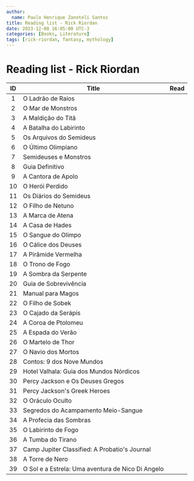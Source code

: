 ```yaml
---
author:
  name: Paulo Henrique Zanoteli Santos
title: Reading list - Rick Riordan
date: 2023-12-08 16:05:00 UTC-3
categories: [Books, Literature]
tags: [rick-riordan, fantasy, mythology]
---
```


# Reading list - Rick Riordan

| ID  | Title                                             | Read |
|:---:| ------------------------------------------------- |:----:|
| 1   | O Ladrão de Raios                                 |      |
| 2   | O Mar de Monstros                                 |      |
| 3   | A Maldição do Titã                                |      |
| 4   | A Batalha do Labirinto                            |      |
| 5   | Os Arquivos do Semideus                           |      |
| 6   | O Último Olimpiano                                |      |
| 7   | Semideuses e Monstros                             |      |
| 8   | Guia Definitivo                                   |      |
| 9   | A Cantora de Apolo                                |      |
| 10  | O Herói Perdido                                   |      |
| 11  | Os Diários do Semideus                            |      |
| 12  | O Filho de Netuno                                 |      |
| 13  | A Marca de Atena                                  |      |
| 14  | A Casa de Hades                                   |      |
| 15  | O Sangue do Olimpo                                |      |
| 16  | O Cálice dos Deuses                               |      |
| 17  | A Pirâmide Vermelha                               |      |
| 18  | O Trono de Fogo                                   |      |
| 19  | A Sombra da Serpente                              |      |
| 20  | Guia de Sobrevivência                             |      |
| 21  | Manual para Magos                                 |      |
| 22  | O Filho de Sobek                                  |      |
| 23  | O Cajado da Serápis                               |      |
| 24  | A Coroa de Ptolomeu                               |      |
| 25  | A Espada do Verão                                 |      |
| 26  | O Martelo de Thor                                 |      |
| 27  | O Navio dos Mortos                                |      |
| 28  | Contos: 9 dos Nove Mundos                         |      |
| 29  | Hotel Valhala: Guia dos Mundos Nórdicos           |      |
| 30  | Percy Jackson e Os Deuses Gregos                  |      |
| 31  | Percy Jackson's Greek Heroes                      |      |
| 32  | O Oráculo Oculto                                  |      |
| 33  | Segredos do Acampamento Meio-Sangue               |      |
| 34  | A Profecia das Sombras                            |      |
| 35  | O Labirinto de Fogo                               |      |
| 36  | A Tumba do Tirano                                 |      |
| 37  | Camp Jupiter Classified: A Probatio's Journal     |      |
| 38  | A Torre de Nero                                   |      |
| 39  | O Sol e a Estrela: Uma aventura de Nico Di Angelo |      |
